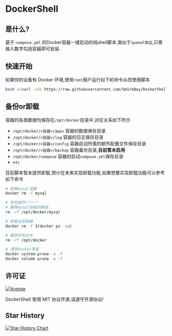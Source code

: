 # DockerShell

## 是什么?

基于 `compose.yml` 的Docker容器一键启动的纯shell脚本,类似于`1panel商店`,只需输入数字勾选容器即可安装.

## 快速开始
如果你的设备有 Docker 环境,使用`root`用户运行如下的命令从而使用脚本

```bash
bash <(curl -sSL https://raw.githubusercontent.com/Sm1rkBoy/DockerShell/main/start.sh)
```

## 备份or卸载
容器的各类数据均保存在`/opt/docker`目录中,对应关系如下所示

- `/opt/docker/<容器>/apps` 容器的数据保存目录
- `/opt/docker/<容器>/log` 容器的日志保存目录
- `/opt/docker/<容器>/config` 容器启动所需的额外配置文件保存目录
- `/opt/docker/<容器>/backup` 容器备份目录,**目前暂未启用**
- `/opt/docker/compose` 容器的启动`compose.yml`保存目录
- `etc`

目前脚本暂未提供卸载,预计在未来实现卸载功能,如果想要实现卸载功能可以参考如下命令

```bash
# 卸载mysql容器
docker rm -f mysql

# 危险操作!!!!!!
# 删除mysql容器的数据
rm -rf /opt/docker/mysql

# 卸载全部容器
docker rm -f $(docker ps -aq)

# 删除所有文件
rm -rf /opt/docker

# 清除docker残留
docker system prune -a -f
docker volume prune -a -f
```

## 许可证

[![license](https://img.shields.io/github/license/Sm1rkBoy/DockerShell.svg?style=flat-square)](https://github.com/Sm1rkBoy/DockerShell/main/LICENSE)

DockerShell 使用 MIT 协议开源,请遵守开源协议!

## Star History

[![Star History Chart](https://api.star-history.com/svg?repos=Sm1rkBoy/DockerShell&type=Timeline)](https://star-history.com/#Sm1rkBoy/DockerShell&Timeline)